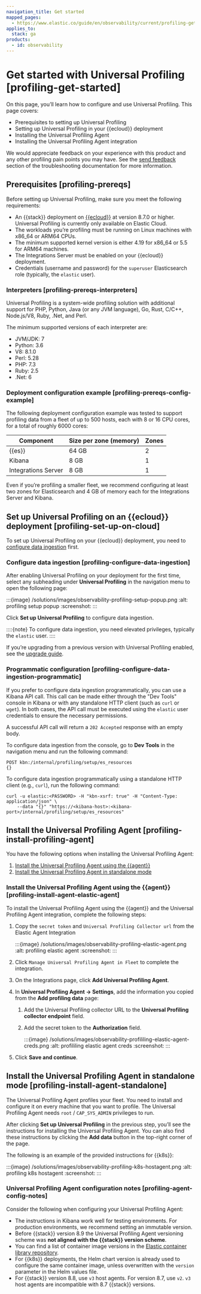 ```yaml
---
navigation_title: Get started
mapped_pages:
  - https://www.elastic.co/guide/en/observability/current/profiling-get-started.html
applies_to:
  stack: ga
products:
  - id: observability
---
```




# Get started with Universal Profiling [profiling-get-started]


On this page, you’ll learn how to configure and use Universal Profiling. This page covers:

* Prerequisites to setting up Universal Profiling
* Setting up Universal Profiling in your {{ecloud}} deployment
* Installing the Universal Profiling Agent
* Installing the Universal Profiling Agent integration

We would appreciate feedback on your experience with this product and any other profiling pain points you may have. See the [send feedback](/troubleshoot/observability/troubleshoot-your-universal-profiling-agent-deployment.md#profiling-send-feedback) section of the troubleshooting documentation for more information.


## Prerequisites [profiling-prereqs]

Before setting up Universal Profiling, make sure you meet the following requirements:

* An {{stack}} deployment on [{{ecloud}}](http://cloud.elastic.co) at version 8.7.0 or higher. Universal Profiling is currently only available on Elastic Cloud.
* The workloads you’re profiling must be running on Linux machines with x86_64 or ARM64 CPUs.
* The minimum supported kernel version is either 4.19 for x86_64 or 5.5 for ARM64 machines.
* The Integrations Server must be enabled on your {{ecloud}} deployment.
* Credentials (username and password) for the `superuser` Elasticsearch role (typically, the `elastic` user).


### Interpreters [profiling-prereqs-interpreters]

Universal Profiling is a system-wide profiling solution with additional support for PHP, Python, Java (or any JVM language), Go, Rust, C/C++, Node.js/V8, Ruby, .Net, and Perl.

The minimum supported versions of each interpreter are:

* JVM/JDK: 7
* Python: 3.6
* V8: 8.1.0
* Perl: 5.28
* PHP: 7.3
* Ruby: 2.5
* .Net: 6


### Deployment configuration example [profiling-prereqs-config-example]

The following deployment configuration example was tested to support profiling data from a fleet of up to 500 hosts, each with 8 or 16 CPU cores, for a total of roughly 6000 cores:

| Component | Size per zone (memory) | Zones |
| --- | --- | --- |
| {{es}} | 64 GB | 2 |
| Kibana | 8 GB | 1 |
| Integrations Server | 8 GB | 1 |

Even if you’re profiling a smaller fleet, we recommend configuring at least two zones for Elasticsearch and 4 GB of memory each for the Integrations Server and Kibana.


## Set up Universal Profiling on an {{ecloud}} deployment [profiling-set-up-on-cloud]

To set up Universal Profiling on your {{ecloud}} deployment, you need to [configure data ingestion](#profiling-configure-data-ingestion) first.


### Configure data ingestion [profiling-configure-data-ingestion]

After enabling Universal Profiling on your deployment for the first time, select any subheading under **Universal Profiling** in the navigation menu to open the following page:

:::{image} /solutions/images/observability-profiling-setup-popup.png
:alt: profiling setup popup
:screenshot:
:::

Click **Set up Universal Profiling** to configure data ingestion.

::::{note}
To configure data ingestion, you need elevated privileges, typically the `elastic` user.
::::


If you’re upgrading from a previous version with Universal Profiling enabled, see the [upgrade guide](upgrade-universal-profiling.md).


### Programmatic configuration [profiling-configure-data-ingestion-programmatic]

If you prefer to configure data ingestion programmatically, you can use a Kibana API call. This call can be made either through the "Dev Tools" console in Kibana or with any standalone HTTP client (such as `curl` or `wget`). In both cases, the API call must be executed using the `elastic` user credentials to ensure the necessary permissions.

A successful API call will return a `202 Accepted` response with an empty body.

To configure data ingestion from the console, go to **Dev Tools** in the navigation menu and run the following command:

```console
POST kbn:/internal/profiling/setup/es_resources
{}
```

To configure data ingestion programmatically using a standalone HTTP client (e.g., `curl`), run the following command:

```console
curl -u elastic:<PASSWORD> -H "kbn-xsrf: true" -H "Content-Type: application/json" \
    --data "{}" "https://<kibana-host>:<kibana-port>/internal/profiling/setup/es_resources"
```


## Install the Universal Profiling Agent [profiling-install-profiling-agent]

You have the following options when installing the Universal Profiling Agent:

1. [Install the Universal Profiling Agent using the {{agent}}](#profiling-install-agent-elastic-agent)
2. [Install the Universal Profiling Agent in standalone mode](#profiling-install-agent-standalone)


### Install the Universal Profiling Agent using the {{agent}} [profiling-install-agent-elastic-agent]

To install the Universal Profiling Agent using the {{agent}} and the Universal Profiling Agent integration, complete the following steps:

1. Copy the `secret token` and `Universal Profiling Collector url` from the Elastic Agent Integration

    :::{image} /solutions/images/observability-profiling-elastic-agent.png
    :alt: profiling elastic agent
    :screenshot:
    :::

2. Click `Manage Universal Profiling Agent in Fleet` to complete the integration.
3. On the Integrations page, click **Add Universal Profiling Agent**.
4. In **Universal Profiling Agent → Settings**, add the information you copied from the **Add profiling data** page:

    1. Add the Universal Profiling collector URL to the **Universal Profiling collector endpoint** field.
    2. Add the secret token to the **Authorization** field.

        :::{image} /solutions/images/observability-profililing-elastic-agent-creds.png
        :alt: profililing elastic agent creds
        :screenshot:
        :::

5. Click **Save and continue**.


## Install the Universal Profiling Agent in standalone mode [profiling-install-agent-standalone]

The Universal Profiling Agent profiles your fleet. You need to install and configure it on every machine that you want to profile. The Universal Profiling Agent needs  `root` / `CAP_SYS_ADMIN` privileges to run.

After clicking **Set up Universal Profiling** in the previous step, you’ll see the instructions for installing the Universal Profiling Agent. You can also find these instructions by clicking the **Add data** button in the top-right corner of the page.

The following is an example of the provided instructions for {{k8s}}:

:::{image} /solutions/images/observability-profiling-k8s-hostagent.png
:alt: profiling k8s hostagent
:screenshot:
:::


### Universal Profiling Agent configuration notes [profiling-agent-config-notes]

Consider the following when configuring your Universal Profiling Agent:

* The instructions in Kibana work well for testing environments. For production environments, we recommend setting an immutable version.
* Before {{stack}} version 8.9 the Universal Profiling Agent versioning scheme was **not aligned with the {{stack}} version scheme**.
* You can find a list of container image versions in the [Elastic container library repository](https://container-library.elastic.co/r/observability/profiling-agent).
* For {{k8s}} deployments, the Helm chart version is already used to configure the same container image, unless overwritten with the `version` parameter in the Helm values file.
* For {{stack}} version 8.8, use `v3` host agents. For version 8.7, use `v2`. `v3` host agents are incompatible with 8.7 {{stack}} versions.
